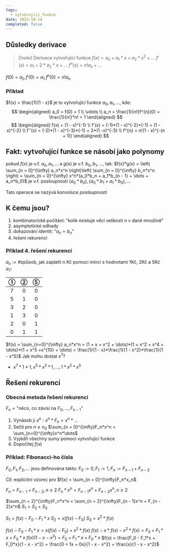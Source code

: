 ```yaml
---
tags: 
  - vytvorujici_funkce
date: 2023-10-14
completed: false
---
```

## Důsledky derivace

> [!note] Derivace vytvořující funkce
> $f(x) = a_0 + a_1*x + a_2*x^2 + \dots$
> $f'(x) = a_1 + 2*a_2*x + \dots$
> $f^{n}(x) = n!a_n + \dots$

$f(0) = a_0$
$f'(0) = a_1$
$f^{n}(0) = n!a_n$

### Příklad

$f(x) = \frac{1}{1 - x}$ je to vytvořující funkce $a_0, a_1, \dots$, kde:
$$
\begin{aligned}
a_0 = f(0) = 1 \\
\vdots \\
a_n = \frac{1}{n!}f^{n}(0) = \frac{1}{n!}*n! = 1
\end{aligned}
$$
$$
\begin{aligned}
f(x) = (1 - x)^{-1} \\
f'(x) = (-1)*(1 - x)^{-2}*(-1) = (1 -x)^{-2} \\
f''(x) = (-2)*(1 - x)^{-3}*(-1) = 2*(1 -x)^{-3} \\
f^{n} = n!(1 - x)^{-(n + 1)}
\end{aligned}
$$
## Fakt: vytvořující funkce se násobí jako polynomy 

pokud $f(x)$ je v.f. $a_0, a_1, \dots$ a $g(x)$ je v.f. $b_0, b_1, \dots$, tak:
$f(x)*g(x) = \left( \sum_{n = 0}^{\infty} a_n*x^n \right)\left( \sum_{n = 0}^{\infty} b_n*x^n  \right) = \sum_{n = 0}^{\infty} x^n*(a_0*b_n + a_1*b_{n - 1} + \dots + a_n*b_0)$
je v.f. posloupnosti $(a_0*b_0), (a_0*b_1 + a_1*b_0), \dots$ 

Tato operace se nazývá *konvoluce posloupností*

## K čemu jsou?

1. kombinatorické počítání: "kolik existuje věcí velikosti $n$ v dané množině"
2. asymptotické odhady
3. dokazování identit: "$a_n = b_n$"
4. řešení rekurencí

### Příklad 4. řešení rekurencí

$a_n := \text{\# způsob, jak zaplatit n Kč pomocí mincí s hodnotami 1Kč, 2Kč a 5Kč}$
$a_7:$

|  ①  |  ②  |  ⑤  |
|:---:|:---:|:---:|
|  7  |  0  |  0  |
|  5  |  1  |  0  |
|  3  |  2  |  0  |
|  1  |  3  |  0  |
|  2  |  0  |  1  |
|  0  |  1  |  1  |

$f(x) = \sum_{n=0}^{\infty} a_n*x^n = (1 + x + x^2 + \dots)*(1 + x^2 + x^4 + \dots)*(1 + x^5 +x^{10} + \dots) = \frac{1}{1 - x}*\frac{1}{1 - x^2}*\frac{1}{1 - x^5}$
Jak mohu dostat $x^7$?
- $x^7*1*1, x^5*x^2*1, \dots, 1*x^2*x^5$

## Řešení rekurencí

### Obecná metoda řešení rekurencí

$F_n = \text{"něco, co závisí na }F_0,\dots,F_{n - 1}\text{"}$

1. Vynásob ji $x^n: x^n*F_n = x^n*\dots$
2. Sečti pro $n \ge n_0$ $\sum_{n = 0}^{\infty}F_n*x^n = \sum_{n=0}^{\infty}x^n*\dots$
3. Vyjádři všechny sumy pomocí vytvořující funkce
4. Dopočítej $f(x)$
### Příklad: Fibonacci-ho čísla

$F_0, F_1, F_2, \dots$ jsou definována takto: $F_0 := 0, F_1 := 1, F_n := F_{n - 1} + F_{n - 2}$

*Cíl*: explicitní vzorec pro $f(x) = \sum_{n = 0}^{\infty}F_n*x_n$

$F_n = F_{n - 1} + F_{n - 2}, n \ge 2$
$F_n*x^n = F_{n - 1}x^n + F_{n - 2}x^n, n \ge 2$

$\sum_{n = 2}^{\infty}F_n*x^n = \sum_{n = 2}^{\infty}F_{n - 1}x^n + F_{n - 2}x^n$
$S_1 = S_2 + S_3$

$S_1 = f(x) - F_0 - F_1*x$
$S_2 = x(f(x) - F_0)$
$S_3 = x^2*f(x)$

$f(x) - F_0 - F_1*x = x(f(x) - F_0) + x^2*f(x)$
$f(x) - x*f(x) -x^2*f(x) = F_0 + F_1*x + F_0*x$
$f(x)(1 - x - x^2) = F_0 + F_1*x + F_0*x$
$f(x) = \frac{F_0 - F_1*x + F_0*x}{1 - x - x^2} = \frac{0 + 1x + 0x}{1 - x - x^2} = \frac{x}{1 - x - x^2}$

